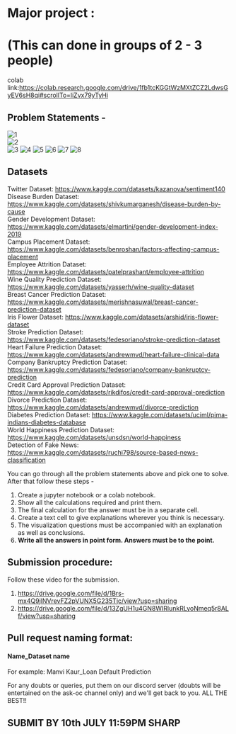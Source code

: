 # Major project : 
# (This can done in groups of 2 - 3 people)
colab link:https://colab.research.google.com/drive/1fb1tcKGGtWzMXtZCZ2LdwsGyEV6sH8qi#scrollTo=liZvx79yTyHi
## Problem Statements - 
![1](https://user-images.githubusercontent.com/82227477/177264668-ce254b14-e8b7-49b7-82d7-3e307a011916.png)<br>
![2](https://user-images.githubusercontent.com/82227477/177264800-aa8896e5-ead8-40c6-be94-f53d1ee56aca.png)<br>
![3](https://user-images.githubusercontent.com/77978729/177378676-f6e85362-7201-4624-a7c5-3fc2d1ae0602.png)
![4](https://user-images.githubusercontent.com/77978729/177378731-e05414e2-fc63-4685-8205-b17b6f7ef742.png)
![5](https://user-images.githubusercontent.com/77978729/177378756-afa40739-45f5-4c41-9d8d-111312572fc5.png)
![6](https://user-images.githubusercontent.com/77978729/177378792-ea048f47-3062-4e3d-bfba-ee382e315658.png)
![7](https://user-images.githubusercontent.com/77978729/177378861-ffaeb5d2-42bd-40f2-b2cc-49f6ff3e30cc.png)
![8](https://user-images.githubusercontent.com/77978729/177378887-090ee8f8-0d1d-469d-b6a9-3368fee2fad2.png)

## Datasets <br>

Twitter Dataset: https://www.kaggle.com/datasets/kazanova/sentiment140 <br>
Disease Burden Dataset: https://www.kaggle.com/datasets/shivkumarganesh/disease-burden-by-cause <br>
Gender Development Dataset: https://www.kaggle.com/datasets/elmartini/gender-development-index-2019 <br>
Campus Placement Dataset: https://www.kaggle.com/datasets/benroshan/factors-affecting-campus-placement <br>
Employee Attrition Dataset: https://www.kaggle.com/datasets/patelprashant/employee-attrition <br>
Wine Quality Prediction Dataset: https://www.kaggle.com/datasets/yasserh/wine-quality-dataset <br>
Breast Cancer Prediction Dataset: https://www.kaggle.com/datasets/merishnasuwal/breast-cancer-prediction-dataset <br>
Iris Flower Dataset: https://www.kaggle.com/datasets/arshid/iris-flower-dataset <br>
Stroke Prediction Dataset: https://www.kaggle.com/datasets/fedesoriano/stroke-prediction-dataset <br>
Heart Failure Prediction Dataset: https://www.kaggle.com/datasets/andrewmvd/heart-failure-clinical-data <br>
Company Bankruptcy Prediction Dataset: https://www.kaggle.com/datasets/fedesoriano/company-bankruptcy-prediction <br>
Credit Card Approval Prediction Dataset: https://www.kaggle.com/datasets/rikdifos/credit-card-approval-prediction <br>
Divorce Prediction Dataset: https://www.kaggle.com/datasets/andrewmvd/divorce-prediction <br>
Diabetes Prediction Dataset: https://www.kaggle.com/datasets/uciml/pima-indians-diabetes-database <br>
World Happiness Prediction Dataset: https://www.kaggle.com/datasets/unsdsn/world-happiness <br>
Detection of Fake News: https://www.kaggle.com/datasets/ruchi798/source-based-news-classification <br>

You can go through all the problem statements above and pick one to solve. After that follow these steps -
1) Create a jupyter notebook or a colab notebook.
2) Show all the calculations required and print them.
3) The final calculation for the answer must be in a separate cell.
4) Create a text cell to give explanations wherever you think is necessary.
5) The visualization questions must be accompanied with an explanation as well as conclusions.
6) **Write all the answers in point form. Answers must be to the point.**

## Submission procedure:
Follow these video for the submission. <br>
1. https://drive.google.com/file/d/1Brs-mx4Q9jlNVrevFZ2pVUNX5G235Tjc/view?usp=sharing
2. https://drive.google.com/file/d/13ZgUH1u4GN8WIRlunkRLyoNmeq5r8ALf/view?usp=sharing

## Pull request naming format:
  #### Name_Dataset name <br>
  For example: Manvi Kaur_Loan Default Prediction
  
For any doubts or queries, put them on our discord server (doubts will be entertained on the ask-oc channel only) and we'll get back to you.
ALL THE BEST!!

## SUBMIT BY 10th JULY 11:59PM SHARP
